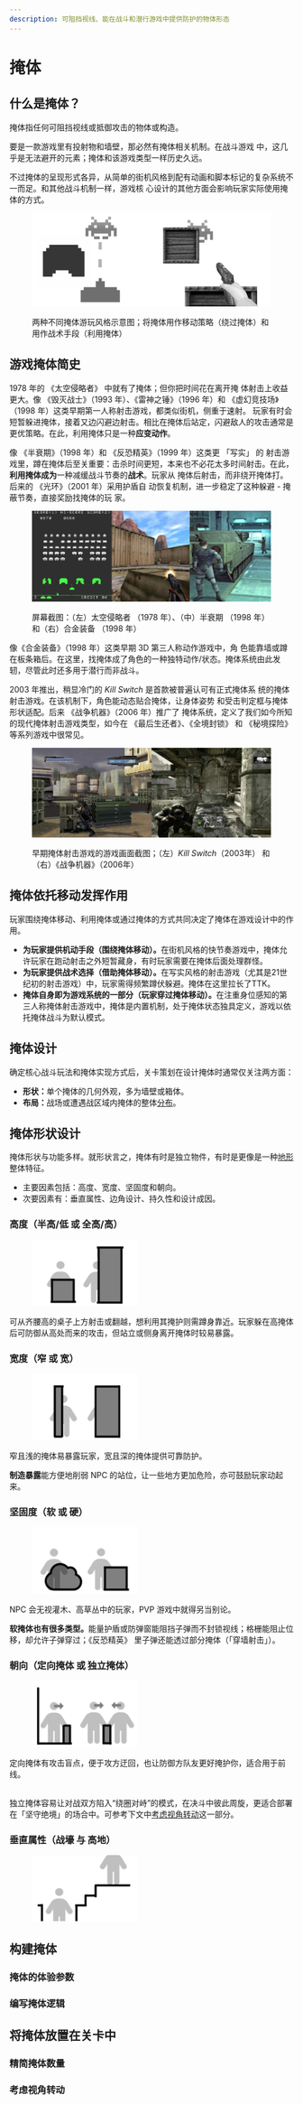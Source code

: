 ```yaml
---
description: 可阻挡视线、能在战斗和潜行游戏中提供防护的物体形态
---
```


# 掩体

## 什么是掩体？

掩体指任何可阻挡视线或抵御攻击的物体或构造。

要是一款游戏里有投射物和墙壁，那必然有掩体相关机制。在战斗游戏
中，这几乎是无法避开的元素；掩体和该游戏类型一样历史久远。

不过掩体的呈现形式各异，从简单的街机风格到配有动画和脚本标记的复杂系统不一而足。和其他战斗机制一样，游戏核
心设计的其他方面会影响玩家实际使用掩体的方式。

<figure><img src="../../.gitbook/assets/image (52).png" alt=""><figcaption><p>两种不同掩体游玩风格示意图；将掩体用作移动策略（绕过掩体）和
用作战术手段（利用掩体）</p></figcaption></figure>

## 游戏掩体简史

1978 年的 《太空侵略者》 中就有了掩体；但你把时间花在离开掩
体射击上收益更大。像 《毁灭战士》（1993 年）、《雷神之锤》（1996 年）和 《虚幻竞技场》（1998 年）这类早期第一人称射击游戏，都类似街机，侧重于速射。
玩家有时会短暂躲进掩体，接着又边闪避边射击。相比在掩体后站定，闪避敌人的攻击通常是更优策略。在此，利用掩体只是一种**应变动作**。

像 《半衰期》（1998 年）和 《反恐精英》（1999 年）这类更 「写实」 的
射击游戏里，蹲在掩体后至关重要：击杀时间更短，本来也不必花太多时间射击。在此，**利用掩体成为**一种减缓战斗节奏的**战术**。玩家从
掩体后射击，而非绕开掩体打。后来的 《光环》（2001 年）采用护盾自
动恢复机制，进一步稳定了这种躲避 - 掩蔽节奏，直接奖励找掩体的玩
家。

<figure><img src="../../.gitbook/assets/image (53).png" alt=""><figcaption><p>屏幕截图：（左）太空侵略者 （1978 年）、（中）半衰期 （1998 年） 和（右）合金装备 （1998 年） </p></figcaption></figure>

像《合金装备》（1998 年）这类早期 3D 第三人称动作游戏中，角
色能靠墙或蹲在板条箱后。在这里，找掩体成了角色的一种独特动作/状态。掩体系统由此发轫，尽管此时还多用于潜行而非战斗。

2003 年推出，稍显冷门的 _Kill Switch_ 是首款被普遍认可有正式掩体系
统的掩体射击游戏。在该机制下，角色能动态贴合掩体，让身体姿势
和受击判定框与掩体形状适配。后来 《战争机器》（2006 年）推广了
掩体系统，定义了我们如今所知的现代掩体射击游戏类型，如今在
《最后生还者》、《全境封锁》 和 《秘境探险》 等系列游戏中很常见。

<figure><img src="../../.gitbook/assets/image (54).png" alt=""><figcaption><p>早期掩体射击游戏的游戏画面截图；（左）<em>Kill Switch</em>（2003年）
和（右）《战争机器》（2006年）</p></figcaption></figure>

## &#x20;掩体依托移动发挥作用

玩家围绕掩体移动、利用掩体或通过掩体的方式共同决定了掩体在游戏设计中的作用。

* **为玩家提供机动手段（围绕掩体移动）。**&#x5728;街机风格的快节奏游戏中，掩体允许玩家在跑动射击之外短暂藏身，有时玩家需要在掩体后面处理群怪。
* **为玩家提供战术选择（借助掩体移动）。**&#x5728;写实风格的射击游戏（尤其是21世纪初的射击游戏）中，玩家需得频繁蹲伏躲避。掩体在这里拉长了TTK。
* **掩体自身即为游戏系统的一部分（玩家穿过掩体移动）。**&#x5728;注重身位感知的第三人称掩体射击游戏中，掩体是内置机制，处于掩体状态独具定义，游戏以依托掩体战斗为默认模式。

## 掩体设计

确定核心战斗玩法和掩体实现方式后，关卡策划在设计掩体时通常仅关注两方面：

* **形状：**&#x5355;个掩体的几何外观，多为墙壁或箱体。
* **布局：**&#x6218;场或遭遇战区域内掩体的整体[分布](../layout/)。

## 掩体形状设计

掩体形状与功能多样。就形状言之，掩体有时是独立物件，有时是更像是一种[地形](../blockout/massing/landscape.md)整体特征。

* 主要因素包括：高度、宽度、坚固度和朝向。
* 次要因素有：垂直属性、边角设计、持久性和设计成因。

### 高度（半高/低 或 全高/高）

<div align="left"><figure><img src="../../.gitbook/assets/image (55).png" alt="" width="188"><figcaption></figcaption></figure></div>

可从齐腰高的桌子上方射击或翻越，想利用其掩护则需蹲身靠近。玩家躲在高掩体后可防御从高处而来的攻击，但站立或侧身离开掩体时较易暴露。

### 宽度（窄 或 宽）

<div align="left"><figure><img src="../../.gitbook/assets/image (56).png" alt="" width="188"><figcaption></figcaption></figure></div>

窄且浅的掩体易暴露玩家，宽且深的掩体提供可靠防护。

**制造暴露**能方便地削弱 NPC 的站位，让一些地方更加危险，亦可鼓励玩家动起来。

### 坚固度（软 或 硬）

<div align="left"><figure><img src="../../.gitbook/assets/image (57).png" alt="" width="188"><figcaption></figcaption></figure></div>

NPC 会无视灌木、高草丛中的玩家，PVP 游戏中就得另当别论。

**软掩体也有很多类型。**&#x80FD;量护盾或防弹窗能阻挡子弹而不封锁视线；格栅能阻止位移，却允许子弹穿过；《反恐精英》 里子弹还能透过部分掩体（「穿墙射击」）。

### 朝向（定向掩体 或 独立掩体）

<div align="left"><figure><img src="../../.gitbook/assets/image (58).png" alt="" width="188"><figcaption></figcaption></figure></div>

定向掩体有攻击盲点，便于攻方迂回，也让防御方队友更好掩护你，适合用于前线。

\
独立掩体容易让对战双方陷入“绕圈对峙”的模式，在决斗中彼此周旋，更适合部署在「坚守绝境」的场合中。可参考下文中[考虑视角转动](cover.md#kaolshi-jiao-zhuan-dong)这一部分。

### 垂直属性（战壕 与 高地）

<div align="left"><figure><img src="../../.gitbook/assets/image (59).png" alt="" width="188"><figcaption></figcaption></figure></div>

## 构建掩体

### 掩体的体验参数

### 编写掩体逻辑



## 将掩体放置在关卡中

### 精简掩体数量

### 考虑视角转动

